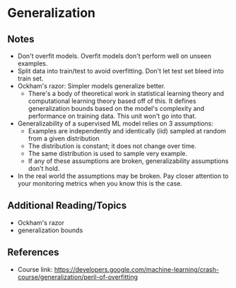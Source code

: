 # Generalization 

## Notes

* Don't overfit models. Overfit models don't perform well on unseen examples.
* Split data into train/test to avoid overfitting. Don't let test set bleed into train set.
* Ockham's razor: Simpler models generalize better. 
	* There's a body of theoretical work in statistical learning theory and computational learning theory based off of this. It defines generalization bounds based on the model's complexity and performance on training data. This unit won't go into that. 
* Generalizability of a supervised ML model relies on 3 assumptions: 
	* Examples are independently and identically (iid) sampled at random from a given distribution
	* The distribution is constant; it does not change over time.
	* The same distribution is used to sample very example. 
	* If any of these assumptions are broken, generalizability assumptions don't hold. 
* In the real world the assumptions may be broken. Pay closer attention to your monitoring metrics when you know this is the case.

## Additional Reading/Topics
* Ockham's razor
* generalization bounds

## References
* Course link: https://developers.google.com/machine-learning/crash-course/generalization/peril-of-overfitting
